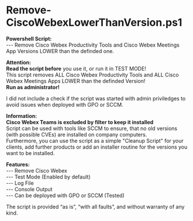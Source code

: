 # Remove-CiscoWebexLowerThanVersion.ps1
<b>Powershell Script:</b> <br>
--- Remove Cisco Webex Productivity Tools and Cisco Webex Meetings App Versions LOWER than the definded one.<br>

<b>Attention:</b><br>
<b>Read the script before</b> you use it, or run it in TEST MODE!<br>
This script removes ALL Cisco Webex Productivity Tools and ALL Cisco Webex Meetings Apps LOWER than the definded Version!<br>
<b>Run as administrator!</b> <br>

I did not include a check if the script was started with admin priviledges to avoid issues when deployed with GPO or SCCM.<br>

<b>Information:</b><br>
<b>Cisco Webex Teams is excluded by filter to keep it installed</b><br>
Script can be used with tools like SCCM to ensure, that no old versions (with possible CVEs) are installed on company computers.<br>
Furthermore, you can use the script as a simple "Cleanup Script" for your clients, add further products or add an installer routine for the versions you want to be installed.<br>

<b>Features:</b><br>
--- Remove Cisco Webex<br>
--- Test Mode (Enabled by default)<br>
--- Log File<br>
--- Console Output<br>
--- Can be deployed with GPO or SCCM (Tested)<br>

The script is provided “as is”, “with all faults”, and without warranty of any kind.
